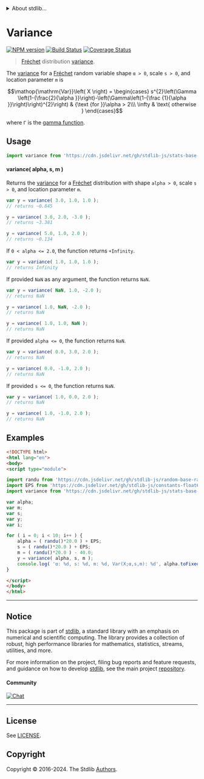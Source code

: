 <!--

@license Apache-2.0

Copyright (c) 2018 The Stdlib Authors.

Licensed under the Apache License, Version 2.0 (the "License");
you may not use this file except in compliance with the License.
You may obtain a copy of the License at

   http://www.apache.org/licenses/LICENSE-2.0

Unless required by applicable law or agreed to in writing, software
distributed under the License is distributed on an "AS IS" BASIS,
WITHOUT WARRANTIES OR CONDITIONS OF ANY KIND, either express or implied.
See the License for the specific language governing permissions and
limitations under the License.

-->


<details>
  <summary>
    About stdlib...
  </summary>
  <p>We believe in a future in which the web is a preferred environment for numerical computation. To help realize this future, we've built stdlib. stdlib is a standard library, with an emphasis on numerical and scientific computation, written in JavaScript (and C) for execution in browsers and in Node.js.</p>
  <p>The library is fully decomposable, being architected in such a way that you can swap out and mix and match APIs and functionality to cater to your exact preferences and use cases.</p>
  <p>When you use stdlib, you can be absolutely certain that you are using the most thorough, rigorous, well-written, studied, documented, tested, measured, and high-quality code out there.</p>
  <p>To join us in bringing numerical computing to the web, get started by checking us out on <a href="https://github.com/stdlib-js/stdlib">GitHub</a>, and please consider <a href="https://opencollective.com/stdlib">financially supporting stdlib</a>. We greatly appreciate your continued support!</p>
</details>

# Variance

[![NPM version][npm-image]][npm-url] [![Build Status][test-image]][test-url] [![Coverage Status][coverage-image]][coverage-url] <!-- [![dependencies][dependencies-image]][dependencies-url] -->

> [Fréchet][frechet-distribution] distribution [variance][variance].

<!-- Section to include introductory text. Make sure to keep an empty line after the intro `section` element and another before the `/section` close. -->

<section class="intro">

The [variance][variance] for a [Fréchet][frechet-distribution] random variable shape `α > 0`, scale `s > 0`, and location parameter `m` is

<!-- <equation class="equation" label="eq:frechet_variance" align="center" raw="\operatorname{Var}\left( X \right) = \begin{cases} s^{2}\left(\Gamma \left(1-{\frac{2}{\alpha }}\right)-\left(\Gamma\left(1-{\frac {1}{\alpha }}\right)\right)^{2}\right) & {\text {for }}\alpha > 2\\\ \infty & \text{ otherwise } \end{cases}" alt="Variance for a Fréchet distribution."> -->

```math
\mathop{\mathrm{Var}}\left( X \right) = \begin{cases} s^{2}\left(\Gamma \left(1-{\frac{2}{\alpha }}\right)-\left(\Gamma\left(1-{\frac {1}{\alpha }}\right)\right)^{2}\right) & {\text {for }}\alpha > 2\\\ \infty & \text{ otherwise } \end{cases}
```

<!-- <div class="equation" align="center" data-raw-text="\operatorname{Var}\left( X \right) = \begin{cases} s^{2}\left(\Gamma \left(1-{\frac{2}{\alpha }}\right)-\left(\Gamma\left(1-{\frac {1}{\alpha }}\right)\right)^{2}\right) &amp; {\text {for }}\alpha &gt; 2\\\ \infty &amp; \text{ otherwise } \end{cases}" data-equation="eq:frechet_variance">
    <img src="https://cdn.jsdelivr.net/gh/stdlib-js/stdlib@591cf9d5c3a0cd3c1ceec961e5c49d73a68374cb/lib/node_modules/@stdlib/stats/base/dists/frechet/variance/docs/img/equation_frechet_variance.svg" alt="Variance for a Fréchet distribution.">
    <br>
</div> -->

<!-- </equation> -->

where `Γ` is the [gamma function][gamma-function].

</section>

<!-- /.intro -->

<!-- Package usage documentation. -->



<section class="usage">

## Usage

```javascript
import variance from 'https://cdn.jsdelivr.net/gh/stdlib-js/stats-base-dists-frechet-variance@esm/index.mjs';
```

#### variance( alpha, s, m )

Returns the [variance][variance] for a [Fréchet][frechet-distribution] distribution with shape `alpha > 0`, scale `s > 0`, and location parameter `m`.

```javascript
var y = variance( 3.0, 1.0, 1.0 );
// returns ~0.845

y = variance( 3.0, 2.0, -3.0 );
// returns ~3.381

y = variance( 5.0, 1.0, 2.0 );
// returns ~0.134
```

If `0 < alpha <= 2.0`, the function returns `+Infinity`.

```javascript
var y = variance( 1.0, 1.0, 1.0 );
// returns Infinity
```

If provided `NaN` as any argument, the function returns `NaN`.

```javascript
var y = variance( NaN, 1.0, -2.0 );
// returns NaN

y = variance( 1.0, NaN, -2.0 );
// returns NaN

y = variance( 1.0, 1.0, NaN );
// returns NaN
```

If provided `alpha <= 0`, the function returns `NaN`.

```javascript
var y = variance( 0.0, 3.0, 2.0 );
// returns NaN

y = variance( 0.0, -1.0, 2.0 );
// returns NaN
```

If provided `s <= 0`, the function returns `NaN`.

```javascript
var y = variance( 1.0, 0.0, 2.0 );
// returns NaN

y = variance( 1.0, -1.0, 2.0 );
// returns NaN
```

</section>

<!-- /.usage -->

<!-- Package usage notes. Make sure to keep an empty line after the `section` element and another before the `/section` close. -->

<section class="notes">

</section>

<!-- /.notes -->

<!-- Package usage examples. -->

<section class="examples">

## Examples

<!-- eslint no-undef: "error" -->

```html
<!DOCTYPE html>
<html lang="en">
<body>
<script type="module">

import randu from 'https://cdn.jsdelivr.net/gh/stdlib-js/random-base-randu@esm/index.mjs';
import EPS from 'https://cdn.jsdelivr.net/gh/stdlib-js/constants-float64-eps@esm/index.mjs';
import variance from 'https://cdn.jsdelivr.net/gh/stdlib-js/stats-base-dists-frechet-variance@esm/index.mjs';

var alpha;
var m;
var s;
var y;
var i;

for ( i = 0; i < 10; i++ ) {
    alpha = ( randu()*20.0 ) + EPS;
    s = ( randu()*20.0 ) + EPS;
    m = ( randu()*20.0 ) - 40.0;
    y = variance( alpha, s, m );
    console.log( 'α: %d, s: %d, m: %d, Var(X;α,s,m): %d', alpha.toFixed( 4 ), s.toFixed( 4 ), m.toFixed( 4 ), y.toFixed( 4 ) );
}

</script>
</body>
</html>
```

</section>

<!-- /.examples -->

<!-- Section to include cited references. If references are included, add a horizontal rule *before* the section. Make sure to keep an empty line after the `section` element and another before the `/section` close. -->

<section class="references">

</section>

<!-- /.references -->

<!-- Section for related `stdlib` packages. Do not manually edit this section, as it is automatically populated. -->

<section class="related">

</section>

<!-- /.related -->

<!-- Section for all links. Make sure to keep an empty line after the `section` element and another before the `/section` close. -->


<section class="main-repo" >

* * *

## Notice

This package is part of [stdlib][stdlib], a standard library with an emphasis on numerical and scientific computing. The library provides a collection of robust, high performance libraries for mathematics, statistics, streams, utilities, and more.

For more information on the project, filing bug reports and feature requests, and guidance on how to develop [stdlib][stdlib], see the main project [repository][stdlib].

#### Community

[![Chat][chat-image]][chat-url]

---

## License

See [LICENSE][stdlib-license].


## Copyright

Copyright &copy; 2016-2024. The Stdlib [Authors][stdlib-authors].

</section>

<!-- /.stdlib -->

<!-- Section for all links. Make sure to keep an empty line after the `section` element and another before the `/section` close. -->

<section class="links">

[npm-image]: http://img.shields.io/npm/v/@stdlib/stats-base-dists-frechet-variance.svg
[npm-url]: https://npmjs.org/package/@stdlib/stats-base-dists-frechet-variance

[test-image]: https://github.com/stdlib-js/stats-base-dists-frechet-variance/actions/workflows/test.yml/badge.svg?branch=main
[test-url]: https://github.com/stdlib-js/stats-base-dists-frechet-variance/actions/workflows/test.yml?query=branch:main

[coverage-image]: https://img.shields.io/codecov/c/github/stdlib-js/stats-base-dists-frechet-variance/main.svg
[coverage-url]: https://codecov.io/github/stdlib-js/stats-base-dists-frechet-variance?branch=main

<!--

[dependencies-image]: https://img.shields.io/david/stdlib-js/stats-base-dists-frechet-variance.svg
[dependencies-url]: https://david-dm.org/stdlib-js/stats-base-dists-frechet-variance/main

-->

[chat-image]: https://img.shields.io/gitter/room/stdlib-js/stdlib.svg
[chat-url]: https://app.gitter.im/#/room/#stdlib-js_stdlib:gitter.im

[stdlib]: https://github.com/stdlib-js/stdlib

[stdlib-authors]: https://github.com/stdlib-js/stdlib/graphs/contributors

[umd]: https://github.com/umdjs/umd
[es-module]: https://developer.mozilla.org/en-US/docs/Web/JavaScript/Guide/Modules

[deno-url]: https://github.com/stdlib-js/stats-base-dists-frechet-variance/tree/deno
[umd-url]: https://github.com/stdlib-js/stats-base-dists-frechet-variance/tree/umd
[esm-url]: https://github.com/stdlib-js/stats-base-dists-frechet-variance/tree/esm
[branches-url]: https://github.com/stdlib-js/stats-base-dists-frechet-variance/blob/main/branches.md

[stdlib-license]: https://raw.githubusercontent.com/stdlib-js/stats-base-dists-frechet-variance/main/LICENSE

[frechet-distribution]: https://en.wikipedia.org/wiki/Fr%C3%A9chet_distribution

[gamma-function]: https://en.wikipedia.org/wiki/Gamma_function

[variance]: https://en.wikipedia.org/wiki/Variance

</section>

<!-- /.links -->
